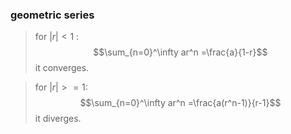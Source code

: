 ### geometric series
> for $|r|<1$ :$$\sum_{n=0}^\infty ar^n =\frac{a}{1-r}$$ it converges.

> for $|r|>=1$:$$\sum_{n=0}^\infty ar^n =\frac{a(r^n-1)}{r-1}$$it diverges.


